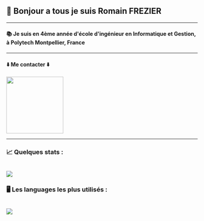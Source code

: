 ## 👋 Bonjour a tous je suis Romain FREZIER
---
#### 📚 Je suis en 4ème année d'école d'ingénieur en Informatique et Gestion, à Polytech Montpellier, France
---
#### ⬇️ Me contacter ⬇️

<a href="https://www.linkedin.com/in/romain-frz/" target="blank"><img src="https://img.shields.io/badge/LinkedIn-0077B5?style=for-the-badge&logo=linkedin&logoColor=white" style="width: 150px;"></a>

---
### 📈 Quelques stats :
<br>
<img src="https://github-readme-stats.vercel.app/api?username=romainfrz&show_icons=true&theme=highcontrast&count_private=true&hide=issues">
<br>

### 🖥 Les languages les plus utilisés :
<br>
<img src="https://github-readme-stats.vercel.app/api/top-langs?username=romainfrz&langs_count=5&theme=highcontrast&layout=compact&exclude_repo=Projet-FAR-Doc">
